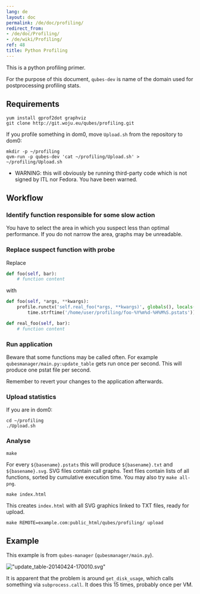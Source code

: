 ```yaml
---
lang: de
layout: doc
permalink: /de/doc/profiling/
redirect_from:
- /de/doc/Profiling/
- /de/wiki/Profiling/
ref: 48
title: Python Profiling
---
```


This is a python profiling primer.

For the purpose of this document, `qubes-dev` is name of the domain used for postprocessing profiling stats.

## Requirements
<a id="requirements"></a>

~~~
yum install gprof2dot graphviz
git clone http://git.woju.eu/qubes/profiling.git
~~~

If you profile something in dom0, move `Upload.sh` from the repository to dom0:

~~~
mkdir -p ~/profiling
qvm-run -p qubes-dev 'cat ~/profiling/Upload.sh' > ~/profiling/Upload.sh
~~~

- WARNING: this will obviously be running third-party code which is not signed by ITL nor Fedora. You have been warned.

## Workflow
<a id="workflow"></a>

### Identify function responsible for some slow action
<a id="identify-function-responsible-for-some-slow-action"></a>

You have to select the area in which you suspect less than optimal performance. If you do not narrow the area, graphs may be unreadable.

### Replace suspect function with probe
<a id="replace-suspect-function-with-probe"></a>

Replace

```python
def foo(self, bar):
    # function content
```

with

```python
def foo(self, *args, **kwargs):
    profile.runctx('self.real_foo(*args, **kwargs)', globals(), locals(),
        time.strftime('/home/user/profiling/foo-%Y%m%d-%H%M%S.pstats'))

def real_foo(self, bar):
    # function content
```

### Run application
<a id="run-application"></a>

Beware that some functions may be called often. For example `qubesmanager/main.py:update_table` gets run once per second. This will produce one pstat file per second.

Remember to revert your changes to the application afterwards.

### Upload statistics
<a id="upload-statistics"></a>

If you are in dom0:

~~~
cd ~/profiling
./Upload.sh
~~~

### Analyse
<a id="analyse"></a>

~~~
make
~~~

For every `${basename}.pstats` this will produce `${basename}.txt` and `${basename}.svg`. SVG files contain call graphs. Text files contain lists of all functions, sorted by cumulative execution time. You may also try `make all-png`.

~~~
make index.html
~~~

This creates `index.html` with all SVG graphics linked to TXT files, ready for upload.

~~~
make REMOTE=example.com:public_html/qubes/profiling/ upload
~~~

## Example
<a id="example"></a>

This example is from `qubes-manager` (`qubesmanager/main.py`).

!["update\_table-20140424-170010.svg"](//attachment/doc/update_table-20140424-170010.svg)

It is apparent that the problem is around `get_disk_usage`, which calls something via `subprocess.call`. It does this 15 times, probably once per VM.